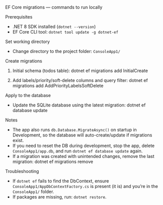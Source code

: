 EF Core migrations — commands to run locally

Prerequisites
- .NET 8 SDK installed (`dotnet --version`)
- EF Core CLI tool: `dotnet tool update -g dotnet-ef`

Set working directory
- Change directory to the project folder: `ConsoleApp1/`

Create migrations
1) Initial schema (todos table):
   dotnet ef migrations add InitialCreate

2) Add labels/priority/soft-delete columns and query filter:
   dotnet ef migrations add AddPriorityLabelsSoftDelete

Apply to the database
- Update the SQLite database using the latest migration:
  dotnet ef database update

Notes
- The app also runs `db.Database.MigrateAsync()` on startup in Development, so the database will auto-create/update if migrations exist.
- If you need to reset the DB during development, stop the app, delete `ConsoleApp1/app.db`, and run `dotnet ef database update` again.
- If a migration was created with unintended changes, remove the last migration:
  dotnet ef migrations remove

Troubleshooting
- If `dotnet ef` fails to find the DbContext, ensure `ConsoleApp1/AppDbContextFactory.cs` is present (it is) and you’re in the `ConsoleApp1/` folder.
- If packages are missing, run: `dotnet restore`.

